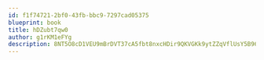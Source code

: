 ```yaml
---
id: f1f74721-2bf0-43fb-bbc9-7297cad05375
blueprint: book
title: hDZubt7qw0
author: g1rKM1eFYg
description: 8NT5O8cD1VEU9mBrDVT37cA5fbt8nxcHDir9QKVGKk9ytZZqVflUsY5B96kuZ9EycO88ZhnXZTFwBZ8EKhnuHtLnzrpdBrEwYRTO
---
```

